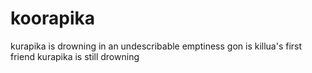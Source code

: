 # koorapika
kurapika is drowning in an undescribable emptiness
gon is killua's first friend
kurapika is still drowning
